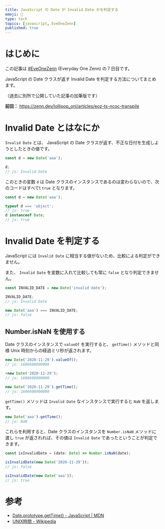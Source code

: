 ```yaml
---
title: JavaScript の Date が Invalid Date かを判定する
emoji: 🍭
type: tech
topics: [javascript, EveOneZenn]
published: true
---
```


# はじめに

この記事は [#EveOneZenn](https://zenn.dev/topics/eveonezenn) (Everyday One Zenn) の７日目です。

JavaScript の Date クラスが返す Invalid Date を判定する方法についてまとめます。

（過去に別所で公開していた記事の加筆版です）

**前回：**
https://zenn.dev/lollipop_onl/articles/eoz-ts-ncoc-transpile

# Invalid Date とはなにか

`Invalid Date` とは、 JavaScript の Date クラスが返す、不正な日付を生成しようとしたときの値です。

```js
const d = new Date('aaa');

d;
// js: Invalid Date
```

このときの変数 `d` は Date クラスのインスタンスであるのは変わらないので、次のコードはすべてt `true` となります。

```js
const d = new Date('aaa');

typeof d === 'object';
// js: true
d instanceof Date;
// js: true
```

# Invalid Date を判定する

JavaScript には `Invalid Date` に相当する値がないため、比較による判定ができません。

また、 `Invalid Date` を変数に入れて比較しても常に `false` となり判定できません。

```js
const INVALID_DATE = new Date('invalid date');

INVALID_DATE;
// js: Invalid Date

new Date('aaa') === INVALID_DATE;
// js: false
```

## Number.isNaN を使用する

Date クラスのインスタンスで `valueOf` を実行すると、 `getTime()` メソッドと同様 Unix 時刻からの経過ミリ秒が返されます。

```js
new Date('2020-11-29').valueOf();
// js: 1606608000000

+new Date('2020-11-29');
// js: 1606608000000

new Date('2020-11-29').getTime();
// js: 1606608000000
```

`getTime()` メソッドは `Invalid Date` なインスタンスで実行すると `NaN` を返します。

```js
new Date('aaa').getTime();
// js: NaN
```

これらを利用すると、Date クラスのインスタンスを `Number.isNaN` メソッドに渡し `true` が返されれば、その値は `Invalid Date` であったということが判定できます。

```ts
const isInvalidDate = (date: Date) => Number.isNaN(date);

isInvalidDate(new Date('2020-11-29'));
// js: false

isInvalidDate(new Date('aaa'));
// js: true
```

<!-- ## toString を使用する

`Invalid Date` なインスタンスを文字列に変換すると `"Invalid Date"` という文字列が得られます。
これを利用して次のように `Invalid Date` 判定できます。

```js
const isInvalidDate = (date: Date) => date.toString() === 'Invalid Date';

isInvalidDate(new Date('2020-11-29'));
// js: false

isInvalidDate(new Date('aaa'));
// js: true
```

ただ、アプリケーションに `"Invalid Date"` という文字列を持たなければならないため、 -->

# 参考

* [Date.prototype.getTime() - JavaScript | MDN](https://developer.mozilla.org/ja/docs/Web/JavaScript/Reference/Global_Objects/Date/getTime)
* [UNIX時間 - Wikipedia](https://ja.wikipedia.org/wiki/UNIX%E6%99%82%E9%96%93)

